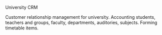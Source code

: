 University CRM

Customer relationship management for university. Accounting students, teachers and groups, faculty, departments, auditories, subjects. Forming timetable items.



